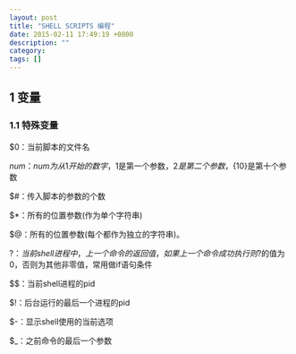 ```yaml
---
layout: post
title: "SHELL SCRIPTS 编程"
date: 2015-02-11 17:49:19 +0800
description: ""
category: 
tags: []
---
```


## 1 变量 ##
### 1.1 特殊变量 ###

$0：当前脚本的文件名

$num：num为从1开始的数字，$1是第一个参数，$2是第二个参数，${10}是第十个参数

$#：传入脚本的参数的个数

$*：所有的位置参数(作为单个字符串) 

$@：所有的位置参数(每个都作为独立的字符串)。

$?：当前shell进程中，上一个命令的返回值，如果上一个命令成功执行则$?的值为0，否则为其他非零值，常用做if语句条件

$$：当前shell进程的pid

$!：后台运行的最后一个进程的pid

$-：显示shell使用的当前选项

$_：之前命令的最后一个参数

